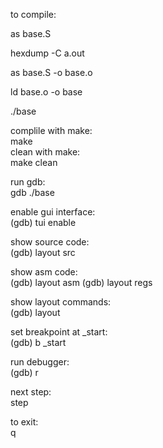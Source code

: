 
to compile:

as base.S

hexdump -C a.out

as base.S -o base.o

ld base.o -o base

./base  


complile with make:  
make  
clean with make:  
make clean


run gdb:  
gdb ./base

enable gui interface:  
(gdb) tui enable

show source code:  
(gdb) layout src

show asm code:  
(gdb) layout asm
(gdb) layout regs

show layout commands:  
(gdb) layout

set breakpoint at _start:  
(gdb) b _start

run debugger:  
(gdb) r

next step:  
step

to exit:  
q



